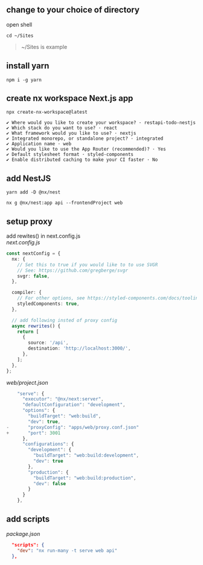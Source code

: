 ## change to your choice of directory
open shell
```shell
cd ~/Sites
```
> ~/Sites is example

## install yarn
```shell
npm i -g yarn
```

## create nx workspace Next.js app
```shell
npx create-nx-workspace@latest

✔ Where would you like to create your workspace? · restapi-todo-nestjs
✔ Which stack do you want to use? · react
✔ What framework would you like to use? · nextjs
✔ Integrated monorepo, or standalone project? · integrated
✔ Application name · web
✔ Would you like to use the App Router (recommended)? · Yes
✔ Default stylesheet format · styled-components
✔ Enable distributed caching to make your CI faster · No
```

## add NestJS
```shell
yarn add -D @nx/nest
```

```shell
nx g @nx/nest:app api --frontendProject web
```

## setup proxy

add rewites() in next.config.js  
*next.config.js*  
```ts
const nextConfig = {
  nx: {
    // Set this to true if you would like to to use SVGR
    // See: https://github.com/gregberge/svgr
    svgr: false,
  },

  compiler: {
    // For other options, see https://styled-components.com/docs/tooling#babel-plugin
    styledComponents: true,
  },

  // add following insted of proxy config
  async rewrites() {
    return [
      {
        source: '/api',
        destination: 'http://localhost:3000/',
      },
    ];
  },
};
```

*web/project.json*
```ts
    "serve": {
      "executor": "@nx/next:server",
      "defaultConfiguration": "development",
      "options": {
        "buildTarget": "web:build",
        "dev": true,
-       "proxyConfig": "apps/web/proxy.conf.json"
+       "port": 3001
      },
      "configurations": {
        "development": {
          "buildTarget": "web:build:development",
          "dev": true
        },
        "production": {
          "buildTarget": "web:build:production",
          "dev": false
        }
      }
    },
```

## add scripts
*package.json*
```json
  "scripts": {
    "dev": "nx run-many -t serve web api"
  },
```